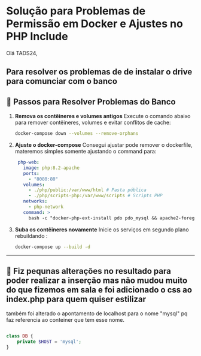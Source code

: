 # Solução para Problemas de Permissão em Docker e Ajustes no PHP Include

Olá TADS24,

Para resolver os problemas de de instalar o drive para comunciar com o banco
---

## 🔧 Passos para Resolver Problemas do Banco

1. **Remova os contêineres e volumes antigos**
   Execute o comando abaixo para remover contêineres, volumes e evitar conflitos de cache:
   ```bash
   docker-compose down --volumes --remove-orphans
   ```

2. **Ajuste o docker-compose**
    Consegui ajustar pode remover o dockerfile, materemos simples somente ajustando o command para:
   ```yml
    php-web:
      image: php:8.2-apache
      ports:
        - "8080:80"
      volumes:
        - ./php/public:/var/www/html # Pasta pública
        - ./php/scripts-php:/var/www/scripts # Scripts PHP
      networks:
        - php-network
      command: >
        bash -c "docker-php-ext-install pdo pdo_mysql && apache2-foreground"

   ```

3. **Suba os contêineres novamente**
   Inicie os serviços em segundo plano rebuildando :
   ```bash
   docker-compose up --build -d
   ```

---

## 🔧 Fiz pequnas alterações no resultado para poder realizar a inserção mas não mudou muito do que fizemos em sala e foi adicionado o css ao index.php para quem quiser estilizar

também foi alterado o apontamento de localhost para o nome "mysql" pq faz referencia ao conteiner que tem esse nome.

```php

class DB {
    private $HOST = 'mysql';
}
```